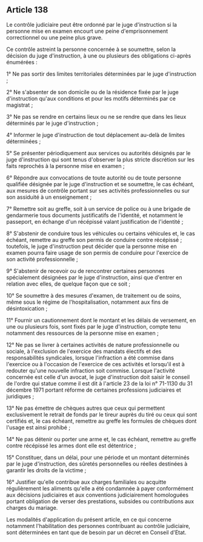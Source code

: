 Article 138
----
Le contrôle judiciaire peut être ordonné par le juge d'instruction si la
personne mise en examen encourt une peine d'emprisonnement correctionnel ou une
peine plus grave.

Ce contrôle astreint la personne concernée à se soumettre, selon la décision du
juge d'instruction, à une ou plusieurs des obligations ci-après énumérées :

1° Ne pas sortir des limites territoriales déterminées par le juge d'instruction
;

2° Ne s'absenter de son domicile ou de la résidence fixée par le juge
d'instruction qu'aux conditions et pour les motifs déterminés par ce magistrat ;

3° Ne pas se rendre en certains lieux ou ne se rendre que dans les lieux
déterminés par le juge d'instruction ;

4° Informer le juge d'instruction de tout déplacement au-delà de limites
déterminées ;

5° Se présenter périodiquement aux services ou autorités désignés par le juge
d'instruction qui sont tenus d'observer la plus stricte discrétion sur les faits
reprochés à la personne mise en examen ;

6° Répondre aux convocations de toute autorité ou de toute personne qualifiée
désignée par le juge d'instruction et se soumettre, le cas échéant, aux mesures
de contrôle portant sur ses activités professionnelles ou sur son assiduité à un
enseignement ;

7° Remettre soit au greffe, soit à un service de police ou à une brigade de
gendarmerie tous documents justificatifs de l'identité, et notamment le
passeport, en échange d'un récépissé valant justification de l'identité ;

8° S'abstenir de conduire tous les véhicules ou certains véhicules et, le cas
échéant, remettre au greffe son permis de conduire contre récépissé ; toutefois,
le juge d'instruction peut décider que la personne mise en examen pourra faire
usage de son permis de conduire pour l'exercice de son activité professionnelle
;

9° S'abstenir de recevoir ou de rencontrer certaines personnes spécialement
désignées par le juge d'instruction, ainsi que d'entrer en relation avec elles,
de quelque façon que ce soit ;

10° Se soumettre à des mesures d'examen, de traitement ou de soins, même sous le
régime de l'hospitalisation, notamment aux fins de désintoxication ;

11° Fournir un cautionnement dont le montant et les délais de versement, en une
ou plusieurs fois, sont fixés par le juge d'instruction, compte tenu notamment
des ressources de la personne mise en examen ;

12° Ne pas se livrer à certaines activités de nature professionnelle ou sociale,
à l'exclusion de l'exercice des mandats électifs et des responsabilités
syndicales, lorsque l'infraction a été commise dans l'exercice ou à l'occasion
de l'exercice de ces activités et lorsqu'il est à redouter qu'une nouvelle
infraction soit commise. Lorsque l'activité concernée est celle d'un avocat, le
juge d'instruction doit saisir le conseil de l'ordre qui statue comme il est dit
à l'article 23 de la loi n° 71-1130 du 31 décembre 1971 portant réforme de
certaines professions judiciaires et juridiques ;

13° Ne pas émettre de chèques autres que ceux qui permettent exclusivement le
retrait de fonds par le tireur auprès du tiré ou ceux qui sont certifiés et, le
cas échéant, remettre au greffe les formules de chèques dont l'usage est ainsi
prohibé ;

14° Ne pas détenir ou porter une arme et, le cas échéant, remettre au greffe
contre récépissé les armes dont elle est détentrice ;

15° Constituer, dans un délai, pour une période et un montant déterminés par le
juge d'instruction, des sûretés personnelles ou réelles destinées à garantir les
droits de la victime ;

16° Justifier qu'elle contribue aux charges familiales ou acquitte régulièrement
les aliments qu'elle a été condamnée à payer conformément aux décisions
judiciaires et aux conventions judiciairement homologuées portant obligation de
verser des prestations, subsides ou contributions aux charges du mariage.

Les modalités d'application du présent article, en ce qui concerne notamment
l'habilitation des personnes contribuant au contrôle judiciaire, sont
déterminées en tant que de besoin par un décret en Conseil d'Etat.
